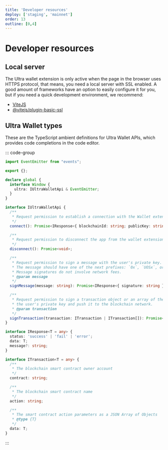 ```yaml
---
title: 'Developer resources'
deploy: ['staging', 'mainnet']
order: 13
outline: [0,4]
---
```


# Developer resources

## Local server

The Ultra wallet extension is only active when the page in the browser uses HTTPS protocol, that means, you need a local server with SSL enabled. A good amount of frameworks have an option to easily configure it for you, but if you need a quick development environment, we recommend:

- [ViteJS](https://vitejs.dev/)
- [@vitejs/plugin-basic-ssl](https://www.npmjs.com/package/@vitejs/plugin-basic-ssl)


## Ultra Wallet types

These are the TypeScript ambient definitions for Ultra Wallet APIs, which provides code completions in the code editor.

::: code-group

```ts [window.d.ts]
import EventEmitter from "events";

export {};

declare global {
  interface Window {
    ultra: IUltraWalletApi & EventEmitter;
  }
}

interface IUltraWalletApi {
  /**
   * Request permission to establish a connection with the Wallet extension
   */
  connect(): Promise<IResponse<{ blockchainId: string; publicKey: string }>>;

  /**
   * Request permission to disconnect the app from the wallet extension
   */
  disconnect(): Promise<void>;

  /**
   * Request permission to sign a message with the user's private key.
   * The message should have one of the next prefixes: `0x`, `UOSx`, or `message:`
   * Message signatures do not involve network fees.
   * @param message 
   */
  signMessage(message: string): Promise<IResponse<{ signature: string }>>;

  /**
   * Request permission to sign a transaction object or an array of them with
   * the user's private key and push it to the blockchain network.
   * @param transaction 
   */
  signTransaction(transaction: ITransaction | ITransaction[]): Promise<IResponse<{ transactionHash: string }>>;
}

interface IResponse<T = any> {
  status: 'success' | 'fail' | 'error';
  data: T;
  message?: string;
}

interface ITransaction<T = any> {
  /**
   * The blockchain smart contract owner account
   */
  contract: string;

  /**
   * The blockchain smart contract name
   */
  action: string;

  /**
   * The smart contract action parameters as a JSON Array of Objects
   * @type {T}
   */
  data: T;
}
```

:::